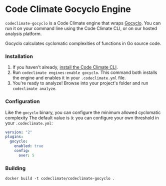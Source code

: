 # Code Climate Gocyclo Engine

`codeclimate-gocyclo` is a Code Climate engine that wraps [Gocyclo](https://github.com/fzipp/gocyclo). You can run it on your command line using the Code Climate CLI, or on our hosted analysis platform.

Gocyclo calculates cyclomatic complexities of functions in Go source code.

### Installation

1. If you haven't already, [install the Code Climate CLI](https://github.com/codeclimate/codeclimate).
2. Run `codeclimate engines:enable gocyclo`. This command both installs the engine and enables it in your `.codeclimate.yml` file.
3. You're ready to analyze! Browse into your project's folder and run `codeclimate analyze`.

### Configuration

Like the `gocyclo` binary, you can configure the minimum allowed cyclomatic complexity
The default value is `9`: you can configure your own threshold in your `.codeclimate.yml`:

```yaml
version: "2"
plugins:
  gocyclo:
    enabled: true
    config:
      over: 5
```

### Building

```console
docker build -t codeclimate/codeclimate-gocyclo .
```
